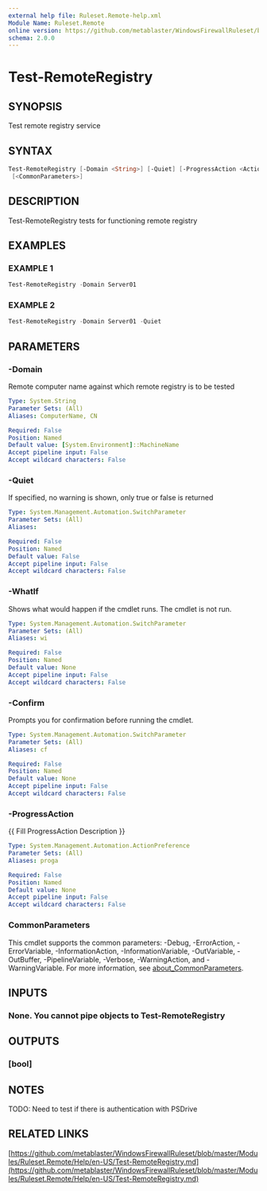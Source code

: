 ```yaml
---
external help file: Ruleset.Remote-help.xml
Module Name: Ruleset.Remote
online version: https://github.com/metablaster/WindowsFirewallRuleset/blob/master/Modules/Ruleset.Remote/Help/en-US/Test-RemoteRegistry.md
schema: 2.0.0
---
```


# Test-RemoteRegistry

## SYNOPSIS

Test remote registry service

## SYNTAX

```powershell
Test-RemoteRegistry [-Domain <String>] [-Quiet] [-ProgressAction <ActionPreference>] [-WhatIf] [-Confirm]
 [<CommonParameters>]
```

## DESCRIPTION

Test-RemoteRegistry tests for functioning remote registry

## EXAMPLES

### EXAMPLE 1

```powershell
Test-RemoteRegistry -Domain Server01
```

### EXAMPLE 2

```powershell
Test-RemoteRegistry -Domain Server01 -Quiet
```

## PARAMETERS

### -Domain

Remote computer name against which remote registry is to be tested

```yaml
Type: System.String
Parameter Sets: (All)
Aliases: ComputerName, CN

Required: False
Position: Named
Default value: [System.Environment]::MachineName
Accept pipeline input: False
Accept wildcard characters: False
```

### -Quiet

If specified, no warning is shown, only true or false is returned

```yaml
Type: System.Management.Automation.SwitchParameter
Parameter Sets: (All)
Aliases:

Required: False
Position: Named
Default value: False
Accept pipeline input: False
Accept wildcard characters: False
```

### -WhatIf

Shows what would happen if the cmdlet runs.
The cmdlet is not run.

```yaml
Type: System.Management.Automation.SwitchParameter
Parameter Sets: (All)
Aliases: wi

Required: False
Position: Named
Default value: None
Accept pipeline input: False
Accept wildcard characters: False
```

### -Confirm

Prompts you for confirmation before running the cmdlet.

```yaml
Type: System.Management.Automation.SwitchParameter
Parameter Sets: (All)
Aliases: cf

Required: False
Position: Named
Default value: None
Accept pipeline input: False
Accept wildcard characters: False
```

### -ProgressAction

{{ Fill ProgressAction Description }}

```yaml
Type: System.Management.Automation.ActionPreference
Parameter Sets: (All)
Aliases: proga

Required: False
Position: Named
Default value: None
Accept pipeline input: False
Accept wildcard characters: False
```

### CommonParameters

This cmdlet supports the common parameters: -Debug, -ErrorAction, -ErrorVariable, -InformationAction, -InformationVariable, -OutVariable, -OutBuffer, -PipelineVariable, -Verbose, -WarningAction, and -WarningVariable. For more information, see [about_CommonParameters](http://go.microsoft.com/fwlink/?LinkID=113216).

## INPUTS

### None. You cannot pipe objects to Test-RemoteRegistry

## OUTPUTS

### [bool]

## NOTES

TODO: Need to test if there is authentication with PSDrive

## RELATED LINKS

[https://github.com/metablaster/WindowsFirewallRuleset/blob/master/Modules/Ruleset.Remote/Help/en-US/Test-RemoteRegistry.md](https://github.com/metablaster/WindowsFirewallRuleset/blob/master/Modules/Ruleset.Remote/Help/en-US/Test-RemoteRegistry.md)
